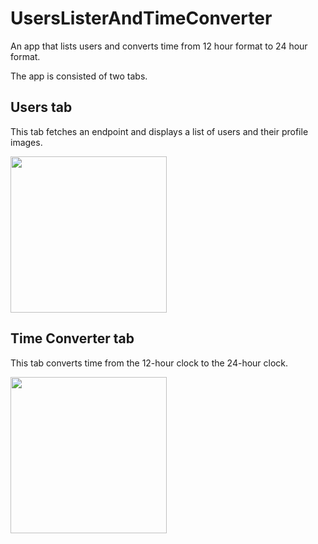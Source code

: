 # UsersListerAndTimeConverter
An app that lists users and converts time from 12 hour format to 24 hour format.

The app is consisted of two tabs.

## Users tab
This tab fetches an endpoint and displays a list of users and their profile images.

<img src="https://user-images.githubusercontent.com/27203112/141692937-ed26babb-6fa1-4c9c-ba6a-bf92fd238009.png" width="250">

## Time Converter tab
This tab converts time from the 12-hour clock to the 24-hour clock.

<img src="https://user-images.githubusercontent.com/27203112/141692995-77f3bb55-172e-4b3b-8c35-8a2289beb030.png" width="250">
